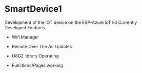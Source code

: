 # SmartDevice1
Development of the IOT device on the ESP-Azure IoT kit
 Currently Developed Features 
- Wifi Manager
- Remote Over The Air Updates

- U8G2 library Operating
- Functions/Pages working
